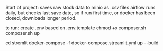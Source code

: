Start of project: saves raw stock data to minio as .csv files
airflow runs daily, but checks last save date, so if run first time, or docker has been closed, downloads longer period.

to run:
create .env based on .env.template
chmod +x composer.sh
composer.sh up

cd stremlit
docker-compose -f docker-compose.streamlit.yml up --build